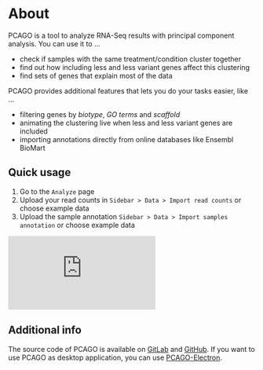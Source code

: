 # About

PCAGO is a tool to analyze RNA-Seq results with principal component analysis.
You can use it to ...

* check if samples with the same treatment/condition cluster together
* find out how including less and less variant genes affect this clustering
* find sets of genes that explain most of the data

PCAGO provides additional features that lets you do your tasks easier, like ...

* filtering genes by *biotype*, *GO terms* and *scaffold*
* animating the clustering live when less and less variant genes are included
* importing annotations directly from online databases like Ensembl BioMart


## Quick usage

1. Go to the `Analyze` page
2. Upload your read counts in `Sidebar > Data > Import read counts` or choose example data
3. Upload the sample annotation `Sidebar > Data > Import samples annotation` or choose example data

<div class="video-embed"><div><div><iframe src="https://www.youtube.com/embed/WBFXJ0USuec" frameborder="0" allowfullscreen></iframe></div></div></div>

## Additional info

The source code of PCAGO is available on [GitLab](https://gitlab.com/rumangerst/pcago) and [GitHub](https://github.com/rumangerst/pcago).
If you want to use PCAGO as desktop application, you can use [PCAGO-Electron](https://github.com/rumangerst/pcago-electron/).
